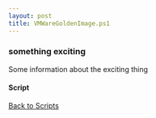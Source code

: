 ```yaml
---
layout: post
title: VMWareGoldenImage.ps1
---
```


### something exciting

Some information about the exciting thing

#### Script

<script src="https://gist-it.appspot.com/github.com/BanterBoy/scripts-blog/blob/master/PowerShell/scripts/VMWareGoldenImage.ps1"></script>

<a href="/menu/_pages/scripts.html">Back to Scripts</a>
